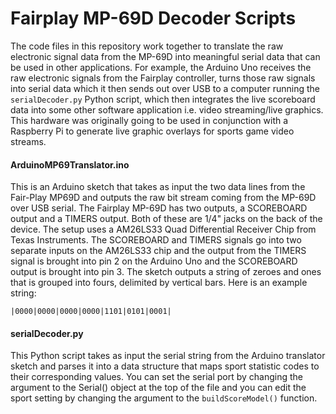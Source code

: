 # Fairplay MP-69D Decoder Scripts

The code files in this repository work together to translate the raw electronic signal data from the MP-69D into meaningful serial data that can be used in other applications. For example, the Arduino Uno receives the raw electronic signals from the Fairplay controller, turns those raw signals into serial data which it then sends out over USB to a computer running the `serialDecoder.py` Python script, which then integrates the live scoreboard data into some other software application i.e. video streaming/live graphics. This hardware was originally going to be used in conjunction with a Raspberry Pi to generate live graphic overlays for sports game video streams.


#### ArduinoMP69Translator.ino
This is an Arduino sketch that takes as input the two data lines from the Fair-Play MP69D and outputs the raw bit stream coming from the MP-69D over USB serial. The Fairplay MP-69D has two outputs, a SCOREBOARD output and a TIMERS output. Both of these are 1/4" jacks on the back of the device. The setup uses a AM26LS33 Quad Differential Receiver Chip from Texas Instruments. The SCOREBOARD and TIMERS signals go into two separate inputs on the AM26LS33 chip and the output from the TIMERS signal is brought into pin 2 on the Arduino Uno and the SCOREBOARD output is brought into pin 3. The sketch outputs a string of zeroes and ones that is grouped into fours, delimited by vertical bars. Here is an example string: 
```
|0000|0000|0000|0000|1101|0101|0001|
``` 

#### serialDecoder.py
This Python script takes as input the serial string from the Arduino translator sketch and parses it into a data structure that maps sport statistic codes to their corresponding values. You can set the serial port by changing the argument to the Serial() object at the top of the file and you can edit the sport setting by changing the argument to the `buildScoreModel()` function. 
